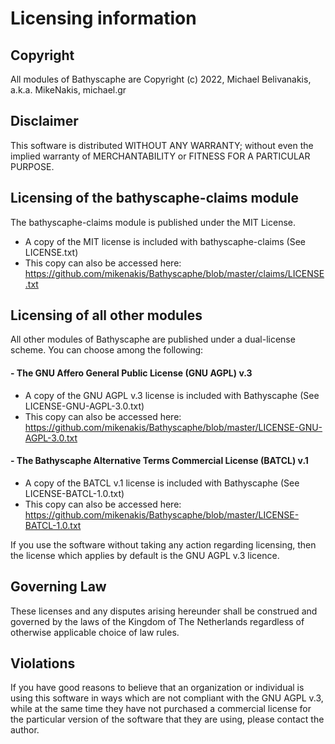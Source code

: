 # Licensing information

## Copyright

All modules of Bathyscaphe are Copyright (c) 2022, Michael Belivanakis, a.k.a. MikeNakis, michael.gr

## Disclaimer

This software is distributed WITHOUT ANY WARRANTY; without even the implied warranty of
MERCHANTABILITY or FITNESS FOR A PARTICULAR PURPOSE. 

## Licensing of the bathyscaphe-claims module

The bathyscaphe-claims module is published under the MIT License.

  - A copy of the MIT license is included with bathyscaphe-claims (See LICENSE.txt)
  - This copy can also be accessed here: https://github.com/mikenakis/Bathyscaphe/blob/master/claims/LICENSE.txt

## Licensing of all other modules

All other modules of Bathyscaphe are published under a dual-license scheme. You can choose among the following:

####  - The GNU Affero General Public License (GNU AGPL) v.3

  - A copy of the GNU AGPL v.3 license is included with Bathyscaphe (See LICENSE-GNU-AGPL-3.0.txt)
  - This copy can also be accessed here: https://github.com/mikenakis/Bathyscaphe/blob/master/LICENSE-GNU-AGPL-3.0.txt  

####  - The Bathyscaphe Alternative Terms Commercial License (BATCL) v.1

  - A copy of the BATCL v.1 license is included with Bathyscaphe (See LICENSE-BATCL-1.0.txt)
  - This copy can also be accessed here: https://github.com/mikenakis/Bathyscaphe/blob/master/LICENSE-BATCL-1.0.txt

If you use the software without taking any action regarding licensing, then the license which applies by default is the GNU AGPL v.3 licence.

## Governing Law

These licenses and any disputes arising hereunder shall be construed and governed by the laws of the Kingdom of The Netherlands regardless of otherwise applicable choice of law rules.

## Violations    

If you have good reasons to believe that an organization or individual is using this software in ways which are not compliant with the GNU AGPL v.3, while at the same time they have not purchased a commercial license for the particular version of the software that they are using, please contact the author.
